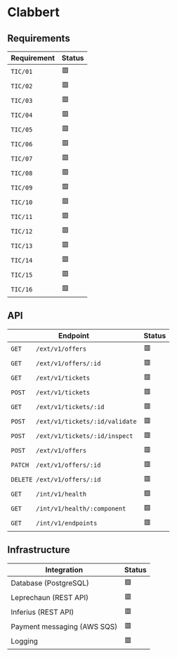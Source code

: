# Clabbert

## Requirements

| **Requirement** | **Status** |
| --------------- | ---------- |
| `TIC/01`        | 🟥         |
| `TIC/02`        | 🟥         |
| `TIC/03`        | 🟥         |
| `TIC/04`        | 🟥         |
| `TIC/05`        | 🟥         |
| `TIC/06`        | 🟥         |
| `TIC/07`        | 🟥         |
| `TIC/08`        | 🟥         |
| `TIC/09`        | 🟥         |
| `TIC/10`        | 🟥         |
| `TIC/11`        | 🟥         |
| `TIC/12`        | 🟥         |
| `TIC/13`        | 🟥         |
| `TIC/14`        | 🟥         |
| `TIC/15`        | 🟥         |
| `TIC/16`        | 🟥         |

## API

| **Endpoint**                          | **Status** |
| ------------------------------------- | ---------- |
| `GET    /ext/v1/offers`               | 🟥         |
| `GET    /ext/v1/offers/:id`           | 🟥         |
| `GET    /ext/v1/tickets`              | 🟥         |
| `POST   /ext/v1/tickets`              | 🟥         |
| `GET    /ext/v1/tickets/:id`          | 🟥         |
| `POST   /ext/v1/tickets/:id/validate` | 🟥         |
| `POST   /ext/v1/tickets/:id/inspect`  | 🟥         |
| `POST   /ext/v1/offers`               | 🟥         |
| `PATCH  /ext/v1/offers/:id`           | 🟥         |
| `DELETE /ext/v1/offers/:id`           | 🟥         |
| `GET    /int/v1/health`               | 🟩         |
| `GET    /int/v1/health/:component`    | 🟩         |
| `GET    /int/v1/endpoints`            | 🟥         |

## Infrastructure

| **Integration**             | **Status** |
| --------------------------- | ---------- |
| Database (PostgreSQL)       | 🟩         |
| Leprechaun (REST API)       | 🟥         |
| Inferius (REST API)         | 🟥         |
| Payment messaging (AWS SQS) | 🟥         |
| Logging                     | 🟥         |
